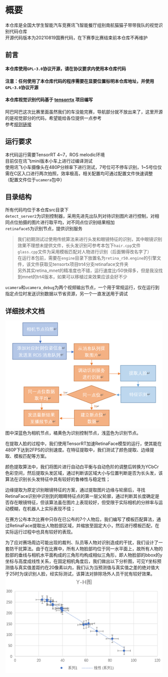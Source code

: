 # 概要
本仓库是全国大学生智能汽车竞赛讯飞智能餐厅组别南航猫猫子带带我队的视觉识别代码仓库  
开源代码版本为20210819国赛代码，在下赛季比赛结束前本仓库不再维护  

  
## 前言

#### 本仓库使用`GPL-3.0`协议开源，请在协议要求内使用本仓库代码  
#### 注意：任何使用了本仓库代码的程序需要在显要位置标明本仓库地址，并使用`GPL-3.0`协议开源
  
#### 本仓库视觉识别代码基于 [tensorrtx](https://github.com/wang-xinyu/tensorrtx) 项目编写

阿巴阿巴这次比赛里面虽然我们的车没能完赛，导航部分就不放出来了，这里开源的是视觉部分的代码，希望能给各位提供一点参考  
参考[规则链接](https://blog.csdn.net/zhuoqingjoking97298/article/details/119579532)

## 运行要求
本代码运行需要TensorRT 4\~7，ROS melodic环境  
目前仅在讯飞mini版本小车上进行过编译测试  
使用讯飞小车摄像头在480P分辨率下进行测试，7号位可不停车识别，1\~5号位仅需在C区入口进行两次拍照，效率极高，相关配置均可通过配置文件快速调整
（配置文件位于`ucamera`包中）

## 目录结构
所有代码均位于本仓库src目录下  
`detect_server2`为识别控制器，采用先进先出队列对待识别图片进行控制，对相同点位拍摄的图片进行取平均，对不同点位识别结果相加  
`retinaface5`为识别节点，提供识别服务  
> 我们初期测试过使用传统算法来进行头发和眼镜特征的识别，其中眼镜识别效果不理想未提供文件，长头发识别可参考本包下`hair.cpp`文件  
> `glass.cpp`文件为采用模板匹配对人物进行识别（后面懒得改名字了）  
> 在运行本包前，需要在`engine`目录下放置名为`retina_r50.engine`的引擎文件，该文件获取见tensortx项目trt4分支retinaface文件夹  
> 另外其实retina_mnet的精准度也不错，运行速度比r50快得多，但是我没找到mnet的trt4版本，如果可以移植过来效果应该会好不少

`ucamera`和`ucamera_debug`为两个视频输出节点，一个用于常规运行，仅在运行到指定点位时发送识别数据以节省资源，另一个一直发送用于调试

## 详细技术文档
![识别流程图](flow.png)  
图中深蓝色为相机节点，橘黄色为识别控制节点，浅蓝色为识别节点。  
  
在提取人脸的过程中，我们使用TensorRT加速RetinaFace模型的运行，使其能在480P下达到2FPS的识别速度。在特征提取中，我们测试了颜色提取、边缘提取、模板匹配等方案。  
  
颜色提取算法中，我们将图片进行自动白平衡与自动色阶的调整后转换为YCbCr色彩空间，然后提取头发区域，通过判断该区域大小与位置判断是否为长头发，该算法在识别长头发特征中具有较好的鲁棒性与稳定性；  
  
边缘提取为原定识别眼镜特征的方案，通过提取图片边缘与轮廓后，寻找RetinaFace识别中识别到的眼睛特征点的第一层父轮廓，通过判断其长度确定是否存在眼镜特征，但该算法虽在图片上表现较好，但受限于实际相机的分辨率与运动模糊，在机器人上实际表现不佳；  
  
在赛方公布本次比赛中只存在已公布的7个人物后，我们编写了模板匹配算法，通过RetinaFace提取出人物脸部区域，并缩放至固定大小，然后进行模板匹配，在实际运行过程中也具有较好的表现。  
  
为了应对赛场周边可能出现的裁判、队员等人物对识别造成的干扰，我们设计了一套防干扰算法。由于在比赛中，所有人物脸部均位于同一水平面上，故所有人物的脸部的垂线与相机水平面构成的三角形均构成相似三角形，即人物脸部的bbox的y坐标与高度成线性关系，在固定相机角度后，我们做出以下分析图，可见Y坐标预测值与真实值差距约在20像素以内，我们认为当预测值与真实值之差的绝对值大于25时为误识别人脸，经实际测试，该算法对排除场外人员干扰有较好效果。   
![Y-H图](chart.png)  
